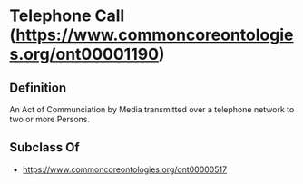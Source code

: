 # Telephone Call (https://www.commoncoreontologies.org/ont00001190)

## Definition
An Act of Communciation by Media transmitted over a telephone network to two or more Persons.

## Subclass Of
- https://www.commoncoreontologies.org/ont00000517

